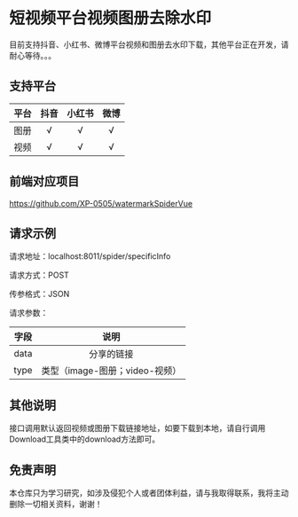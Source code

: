 # 短视频平台视频图册去除水印

目前支持抖音、小红书、微博平台视频和图册去水印下载，其他平台正在开发，请耐心等待。。。

## 支持平台

| 平台 | 抖音 | 小红书 | 微博 | 
|:--:|:--:|:---:|:--:|  
| 图册 | √  |  √  | √  |  
| 视频 | √  |  √  | √  |

## 前端对应项目
https://github.com/XP-0505/watermarkSpiderVue

## 请求示例

请求地址：localhost:8011/spider/specificInfo

请求方式：POST

传参格式：JSON

请求参数：

|  字段  |          说明           |
|:----:|:---------------------:|
| data |         分享的链接         |
| type | 类型（image-图册；video-视频） |

## 其他说明

接口调用默认返回视频或图册下载链接地址，如要下载到本地，请自行调用Download工具类中的download方法即可。

## 免责声明

本仓库只为学习研究，如涉及侵犯个人或者团体利益，请与我取得联系，我将主动删除一切相关资料，谢谢！

